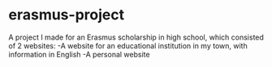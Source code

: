 # erasmus-project
A project I made for an Erasmus scholarship in high school, which consisted of 2 websites:
-A website for an educational institution in my town, with information in English
-A personal website